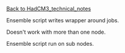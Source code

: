 [Back to HadCM3_technical_notes](HadCM3_technical_notes.md)

Ensemble script writes wrapper around jobs.  

Doesn't work with more than one node.

Ensemble script run on sub nodes.
